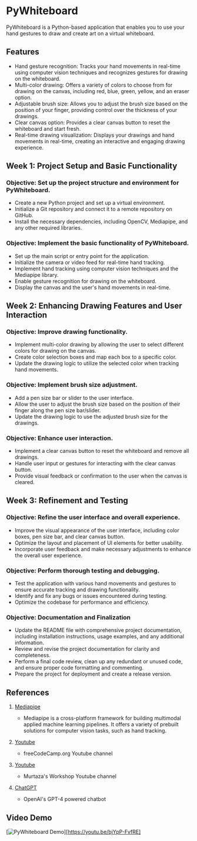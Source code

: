 # PyWhiteboard

PyWhiteboard is a Python-based application that enables you to use your hand gestures to draw and create art on a virtual whiteboard.

## Features
- Hand gesture recognition: Tracks your hand movements in real-time using computer vision techniques and recognizes gestures for drawing on the whiteboard.
- Multi-color drawing: Offers a variety of colors to choose from for drawing on the canvas, including red, blue, green, yellow, and an eraser option.
- Adjustable brush size: Allows you to adjust the brush size based on the position of your finger, providing control over the thickness of your drawings.
- Clear canvas option: Provides a clear canvas button to reset the whiteboard and start fresh.
- Real-time drawing visualization: Displays your drawings and hand movements in real-time, creating an interactive and engaging drawing experience.

## Week 1: Project Setup and Basic Functionality
### Objective: Set up the project structure and environment for PyWhiteboard.

- Create a new Python project and set up a virtual environment.
- Initialize a Git repository and connect it to a remote repository on GitHub.
- Install the necessary dependencies, including OpenCV, Mediapipe, and any other required libraries.

### Objective: Implement the basic functionality of PyWhiteboard.

- Set up the main script or entry point for the application.
- Initialize the camera or video feed for real-time hand tracking.
- Implement hand tracking using computer vision techniques and the Mediapipe library.
- Enable gesture recognition for drawing on the whiteboard.
- Display the canvas and the user's hand movements in real-time.

## Week 2: Enhancing Drawing Features and User Interaction
### Objective: Improve drawing functionality.

- Implement multi-color drawing by allowing the user to select different colors for drawing on the canvas.
- Create color selection boxes and map each box to a specific color.
- Update the drawing logic to utilize the selected color when tracking hand movements.

### Objective: Implement brush size adjustment.

- Add a pen size bar or slider to the user interface.
- Allow the user to adjust the brush size based on the position of their finger along the pen size bar/slider.
- Update the drawing logic to use the adjusted brush size for the drawings.

### Objective: Enhance user interaction.

- Implement a clear canvas button to reset the whiteboard and remove all drawings.
- Handle user input or gestures for interacting with the clear canvas button.
- Provide visual feedback or confirmation to the user when the canvas is cleared.

## Week 3: Refinement and Testing
### Objective: Refine the user interface and overall experience.

- Improve the visual appearance of the user interface, including color boxes, pen size bar, and clear canvas button.
- Optimize the layout and placement of UI elements for better usability.
- Incorporate user feedback and make necessary adjustments to enhance the overall user experience.

### Objective: Perform thorough testing and debugging.

- Test the application with various hand movements and gestures to ensure accurate tracking and drawing functionality.
- Identify and fix any bugs or issues encountered during testing.
- Optimize the codebase for performance and efficiency.

### Objective: Documentation and Finalization

- Update the README file with comprehensive project documentation, including installation instructions, usage examples, and any additional information.
- Review and revise the project documentation for clarity and completeness.
- Perform a final code review, clean up any redundant or unused code, and ensure proper code formatting and commenting.
- Prepare the project for deployment and create a release version.

## References

1. [Mediapipe](https://developers.google.com/mediapipe)
    - Mediapipe is a cross-platform framework for building multimodal applied machine learning pipelines. It offers a variety of prebuilt solutions for computer vision tasks, such as hand tracking.
    
2. [Youtube](https://youtu.be/01sAkU_NvOY?list=LL)
    - freeCodeCamp.org Youtube channel

3. [Youtube](https://youtu.be/ZiwZaAVbXQo?list=LL)
    - Murtaza's Workshop Youtube channel

4. [ChatGPT](https://chat.openai.com/)
    - OpenAI's GPT-4 powered chatbot

## Video Demo

[![PyWhiteboard Demo](https://youtu.be/bjYpP-FvfRE)][https://youtu.be/bjYpP-FvfRE]

